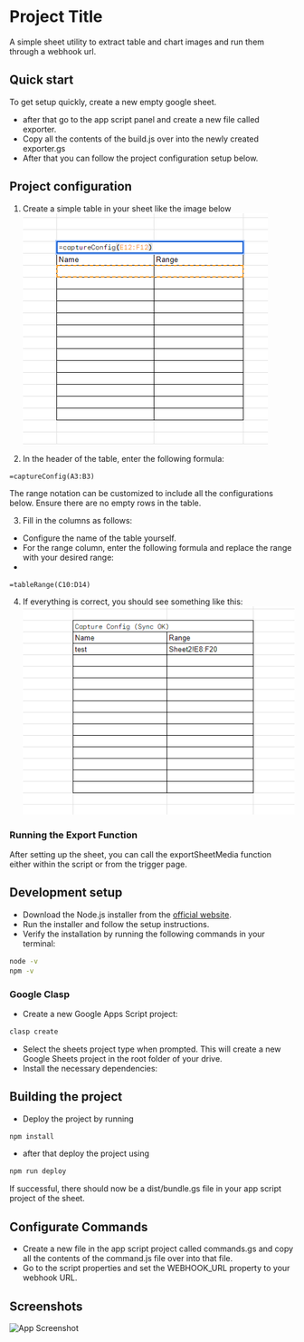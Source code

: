 
# Project Title

A simple sheet utility to extract table and chart images and run them through a webhook url.
## Quick start
To get setup quickly, create a new empty google sheet.

- after that go to the app script panel and create a new file called exporter.
- Copy all the contents of the build.js over into the newly created exporter.gs
- After that you can follow the project configuration setup below.


## Project configuration

1. Create a simple table in your sheet like the image below
![App Screenshot](https://github.com/seaszn/sheets-discord-capture/blob/main/images/Screenshot%202024-08-08%20141616.png?raw=true)

2. In the header of the table, enter the following formula:

```excel
=captureConfig(A3:B3)
```
The range notation can be customized to include all the configurations below. Ensure there are no empty rows in the table.

3. Fill in the columns as follows:
- Configure the name of the table yourself.
- For the range column, enter the following formula and replace the range with your desired range:
- 
```excel
=tableRange(C10:D14)
```

4. If everything is correct, you should see something like this:
![App Screenshot](https://github.com/seaszn/sheets-discord-capture/blob/main/images/Screenshot%202024-08-08%20141644.png?raw=true)

### Running the Export Function
After setting up the sheet, you can call the exportSheetMedia function either within the script or from the trigger page.

## Development setup
- Download the Node.js installer from the [official website](https://nodejs.org/).
- Run the installer and follow the setup instructions.
- Verify the installation by running the following commands in your terminal:

```bash
node -v
npm -v
```


### Google Clasp
- Create a new Google Apps Script project:

```bash
clasp create
```

- Select the sheets project type when prompted. This will create a new Google Sheets project in the root folder of your drive.
- Install the necessary dependencies:

## Building the project
- Deploy the project by running
```bash
npm install
```
- after that deploy the project using
```bash
npm run deploy
```

If successful, there should now be a dist/bundle.gs file in your app script project of the sheet.

## Configurate Commands
- Create a new file in the app script project called commands.gs and copy all the contents of the command.js file over into that file.
- Go to the script properties and set the WEBHOOK_URL property to your webhook URL.


## Screenshots

![App Screenshot](https://via.placeholder.com/468x300?text=App+Screenshot+Here)


